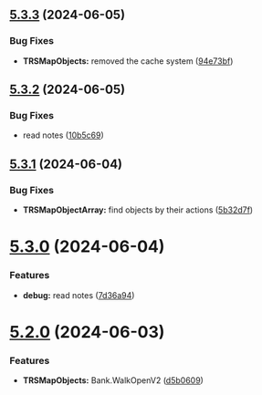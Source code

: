 ## [5.3.3](https://github.com/Torwent/SRL-T/compare/v5.3.2...v5.3.3) (2024-06-05)


### Bug Fixes

* **TRSMapObjects:** removed the cache system ([94e73bf](https://github.com/Torwent/SRL-T/commit/94e73bf9516851921c03313db98b38c1c670aa89))



## [5.3.2](https://github.com/Torwent/SRL-T/compare/v5.3.1...v5.3.2) (2024-06-05)


### Bug Fixes

* read notes ([10b5c69](https://github.com/Torwent/SRL-T/commit/10b5c69381076bb009018a5df0aaa961afacc579))



## [5.3.1](https://github.com/Torwent/SRL-T/compare/v5.3.0...v5.3.1) (2024-06-04)


### Bug Fixes

* **TRSMapObjectArray:** find objects by their actions ([5b32d7f](https://github.com/Torwent/SRL-T/commit/5b32d7f8bea8ce6e42c276313acfe4170bf0c0bb))



# [5.3.0](https://github.com/Torwent/SRL-T/compare/v5.2.0...v5.3.0) (2024-06-04)


### Features

* **debug:** read notes ([7d36a94](https://github.com/Torwent/SRL-T/commit/7d36a94bb2db2115b5ba96141a0fa33d618ea821))



# [5.2.0](https://github.com/Torwent/SRL-T/compare/v5.1.4...v5.2.0) (2024-06-03)


### Features

* **TRSMapObjects:** Bank.WalkOpenV2 ([d5b0609](https://github.com/Torwent/SRL-T/commit/d5b06097cc0a00f367d504dddd907fecdb068c07))



